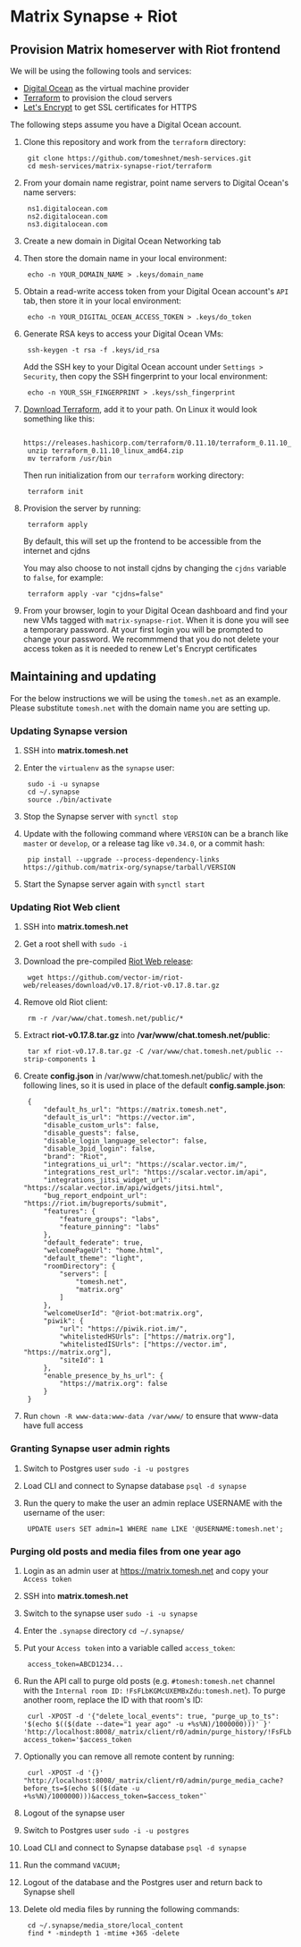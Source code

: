 Matrix Synapse + Riot
===================

## Provision Matrix homeserver with Riot frontend

We will be using the following tools and services:

* [Digital Ocean](https://www.digitalocean.com) as the virtual machine provider
* [Terraform](https://www.terraform.io) to provision the cloud servers
* [Let's Encrypt](https://letsencrypt.org) to get SSL certificates for HTTPS

The following steps assume you have a Digital Ocean account.

1. Clone this repository and work from the `terraform` directory:

        git clone https://github.com/tomeshnet/mesh-services.git
        cd mesh-services/matrix-synapse-riot/terraform

1. From your domain name registrar, point name servers to Digital Ocean's name servers:

        ns1.digitalocean.com
        ns2.digitalocean.com
        ns3.digitalocean.com

1. Create a new domain in Digital Ocean Networking tab

1. Then store the domain name in your local environment:

        echo -n YOUR_DOMAIN_NAME > .keys/domain_name

1. Obtain a read-write access token from your Digital Ocean account's `API` tab, then store
    it in your local environment:

        echo -n YOUR_DIGITAL_OCEAN_ACCESS_TOKEN > .keys/do_token

1. Generate RSA keys to access your Digital Ocean VMs:

        ssh-keygen -t rsa -f .keys/id_rsa

    Add the SSH key to your Digital Ocean account under `Settings > Security`, then copy the
    SSH fingerprint to your local environment:

        echo -n YOUR_SSH_FINGERPRINT > .keys/ssh_fingerprint

1. [Download Terraform](https://www.terraform.io/intro/getting-started/install.html), add it to
    your path. On Linux it would look something like this:

        https://releases.hashicorp.com/terraform/0.11.10/terraform_0.11.10_linux_amd64.zip
        unzip terraform_0.11.10_linux_amd64.zip
        mv terraform /usr/bin

    Then run initialization from our `terraform` working directory:

        terraform init

1. Provision the server by running:

        terraform apply

    By default, this will set up the frontend to be accessible from the internet and cjdns

    You may also choose to not install cjdns by changing the `cjdns` variable to `false`, for example:

        terraform apply -var "cjdns=false"

1. From your browser, login to your Digital Ocean dashboard and find your new VMs tagged with
    `matrix-synapse-riot`. When it is done you will see a temporary password. At your first login you will
    be prompted to change your password. We recommmend that you do not delete your access token as it is
    needed to renew Let's Encrypt certificates

## Maintaining and updating

For the below instructions we will be using the `tomesh.net` as an example. Please substitute `tomesh.net` with
the domain name you are setting up.
 
### Updating Synapse version

1. SSH into **matrix.tomesh.net**

1. Enter the `virtualenv` as the `synapse` user:

        sudo -i -u synapse
        cd ~/.synapse
        source ./bin/activate

1. Stop the Synapse server with `synctl stop`

1. Update with the following command where `VERSION` can be a branch like `master` or `develop`, or a release tag like `v0.34.0`, or a commit hash:

        pip install --upgrade --process-dependency-links https://github.com/matrix-org/synapse/tarball/VERSION

1. Start the Synapse server again with `synctl start`

### Updating Riot Web client

1. SSH into **matrix.tomesh.net**

1. Get a root shell with `sudo -i`

1. Download the pre-compiled [Riot Web release](https://github.com/vector-im/riot-web/releases):

        wget https://github.com/vector-im/riot-web/releases/download/v0.17.8/riot-v0.17.8.tar.gz

1. Remove old Riot client:

        rm -r /var/www/chat.tomesh.net/public/*

1. Extract **riot-v0.17.8.tar.gz** into **/var/www/chat.tomesh.net/public**:

        tar xf riot-v0.17.8.tar.gz -C /var/www/chat.tomesh.net/public --strip-components 1

1. Create **config.json** in /var/www/chat.tomesh.net/public/ with the following lines, so it is used in place of the default **config.sample.json**:

        {
            "default_hs_url": "https://matrix.tomesh.net",
            "default_is_url": "https://vector.im",
            "disable_custom_urls": false,
            "disable_guests": false,
            "disable_login_language_selector": false,
            "disable_3pid_login": false,
            "brand": "Riot",
            "integrations_ui_url": "https://scalar.vector.im/",
            "integrations_rest_url": "https://scalar.vector.im/api",
            "integrations_jitsi_widget_url": "https://scalar.vector.im/api/widgets/jitsi.html",
            "bug_report_endpoint_url": "https://riot.im/bugreports/submit",
            "features": {
                "feature_groups": "labs",
                "feature_pinning": "labs"
            },
            "default_federate": true,
            "welcomePageUrl": "home.html",
            "default_theme": "light",
            "roomDirectory": {
                "servers": [
                    "tomesh.net",
                    "matrix.org"
                ]
            },
            "welcomeUserId": "@riot-bot:matrix.org",
            "piwik": {
                "url": "https://piwik.riot.im/",
                "whitelistedHSUrls": ["https://matrix.org"],
                "whitelistedISUrls": ["https://vector.im", "https://matrix.org"],
                "siteId": 1
            },
            "enable_presence_by_hs_url": {
                "https://matrix.org": false
            }
        }

1. Run `chown -R www-data:www-data /var/www/` to ensure that www-data have full access

### Granting Synapse user admin rights

1. Switch to Postgres user `sudo -i -u postgres`

1. Load CLI and connect to Synapse database `psql -d synapse`

1. Run the query to make the user an admin replace USERNAME with the username of the user:

        UPDATE users SET admin=1 WHERE name LIKE '@USERNAME:tomesh.net';

### Purging old posts and media files from one year ago

1. Login as an admin user at https://matrix.tomesh.net and copy your `Access token`

1. SSH into **matrix.tomesh.net**

1. Switch to the synapse user `sudo -i -u synapse`

1. Enter the `.synapse` directory `cd ~/.synapse/`

1. Put your `Access token` into a variable called `access_token`:

        access_token=ABCD1234...

1. Run the API call to purge old posts (e.g. `#tomesh:tomesh.net` channel with the `Internal room ID:` `!FsFLbKGMcUXEMBxZdu:tomesh.net`).
    To purge another room, replace the ID with that room's ID:

        curl -XPOST -d '{"delete_local_events": true, "purge_up_to_ts": '$(echo $(($(date --date="1 year ago" -u +%s%N)/1000000)))' }' 'http://localhost:8008/_matrix/client/r0/admin/purge_history/!FsFLbKGMcUXEMBxZdu:tomesh.net?access_token='$access_token

1. Optionally you can remove all remote content by running:

        curl -XPOST -d '{}' "http://localhost:8008/_matrix/client/r0/admin/purge_media_cache?before_ts=$(echo $(($(date -u +%s%N)/1000000)))&access_token=$access_token"`

1. Logout of the synapse user

1. Switch to Postgres user `sudo -i -u postgres`

1. Load CLI and connect to Synapse database `psql -d synapse`

1. Run the command `VACUUM;`

1. Logout of the database and the Postgres user and return back to Synapse shell

1. Delete old media files by running the following commands:

        cd ~/.synapse/media_store/local_content
        find * -mindepth 1 -mtime +365 -delete

